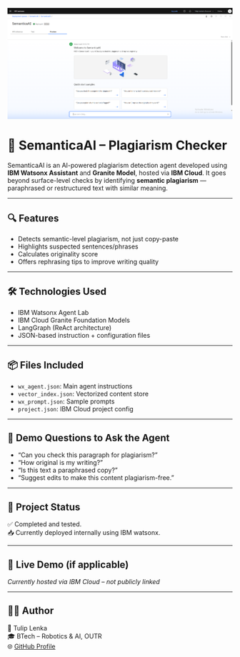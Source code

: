 ![SemanticaAI Agent Preview](interface.png)
# 🧠 SemanticaAI – Plagiarism Checker

SemanticaAI is an AI-powered plagiarism detection agent developed using **IBM Watsonx Assistant** and **Granite Model**, hosted via **IBM Cloud**. It goes beyond surface-level checks by identifying **semantic plagiarism** — paraphrased or restructured text with similar meaning.

---

## 🔍 Features

- Detects semantic-level plagiarism, not just copy-paste
- Highlights suspected sentences/phrases
- Calculates originality score
- Offers rephrasing tips to improve writing quality

---

## 🛠️ Technologies Used

- IBM Watsonx Agent Lab
- IBM Cloud Granite Foundation Models
- LangGraph (ReAct architecture)
- JSON-based instruction + configuration files

---

## 📦 Files Included

- `wx_agent.json`: Main agent instructions  
- `vector_index.json`: Vectorized content store  
- `wx_prompt.json`: Sample prompts  
- `project.json`: IBM Cloud project config

---

## 💬 Demo Questions to Ask the Agent

- “Can you check this paragraph for plagiarism?”
- “How original is my writing?”
- “Is this text a paraphrased copy?”
- “Suggest edits to make this content plagiarism-free.”

---

## 📌 Project Status

✅ Completed and tested.  
📥 Currently deployed internally using IBM watsonx.

---

## 🔗 Live Demo (if applicable)

*Currently hosted via IBM Cloud – not publicly linked*

---

## 🙋‍♀️ Author

👤 Tulip Lenka   
🎓 BTech – Robotics & AI, OUTR  
🌐 [GitHub Profile](https://github.com/tulip1807)


